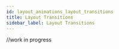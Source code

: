 ```yaml
---
id: layout_animations_layout_transitions
title: Layout Transitions
sidebar_label: Layout Transitions
---
```

//work in progress